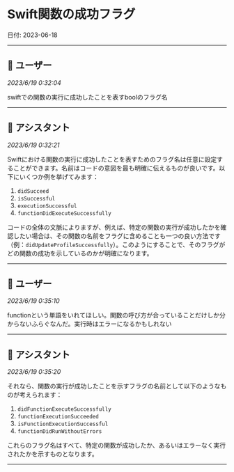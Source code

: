 # Swift関数の成功フラグ

日付: 2023-06-18

---

## 👤 ユーザー
*2023/6/19 0:32:04*

swiftでの関数の実行に成功したことを表すboolのフラグ名

---

## 🤖 アシスタント
*2023/6/19 0:32:21*

Swiftにおける関数の実行に成功したことを表すためのフラグ名は任意に設定することができます。名前はコードの意図を最も明確に伝えるものが良いです。以下にいくつか例を挙げてみます：

1. `didSucceed`
2. `isSuccessful`
3. `executionSuccessful`
4. `functionDidExecuteSuccessfully`

コードの全体の文脈によりますが、例えば、特定の関数の実行が成功したかを確認したい場合は、その関数の名前をフラグに含めることも一つの良い方法です（例：`didUpdateProfileSuccessfully`）。このようにすることで、そのフラグがどの関数の成功を示しているのかが明確になります。

---

## 👤 ユーザー
*2023/6/19 0:35:10*

functionという単語をいれてほしい。関数の呼び方が合っていることだけしか分からないふらぐなんだ。実行時はエラーになるかもしれない

---

## 🤖 アシスタント
*2023/6/19 0:35:20*

それなら、関数の実行が成功したことを示すフラグの名前として以下のようなものが考えられます：

1. `didFunctionExecuteSuccessfully`
2. `functionExecutionSucceeded`
3. `isFunctionExecutionSuccessful`
4. `functionDidRunWithoutErrors`

これらのフラグ名はすべて、特定の関数が成功したか、あるいはエラーなく実行されたかを示すものとなります。

---
